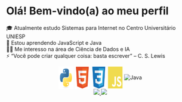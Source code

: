 # Olá! Bem-vindo(a) ao meu perfil

🎓 Atualmente estudo Sistemas para Internet no Centro Universitário UNIESP                      
🌱 Estou aprendendo JavaScript e Java                            
👩‍💻 Me interesso na área de Ciência de Dados e IA                        
⚡ “Você pode criar qualquer coisa: basta escrever” – C. S. Lewis


<div align="center">
  <img align="center" alt="Python" height="60" width="40" src="https://raw.githubusercontent.com/devicons/devicon/master/icons/python/python-original.svg">
  <img align="center" alt="HTML" height="60" width="40" src="https://raw.githubusercontent.com/devicons/devicon/master/icons/html5/html5-original.svg">
  <img align="center" alt="CSS" height="60" width="40" src="https://raw.githubusercontent.com/devicons/devicon/master/icons/css3/css3-original.svg">
  <img align="center" alt="Js" height="60" width="40" src="https://raw.githubusercontent.com/devicons/devicon/master/icons/javascript/javascript-plain.svg">
  <img align="center" alt="Java" height=60" width="40" src="https://cdn.jsdelivr.net/gh/devicons/devicon/icons/java/java-original.svg"> 
</div>
 
  
<div align="center">
  <a href="https://github.com/isthefani">
  <img height="160em" src="https://github-readme-stats.vercel.app/api?username=isthefani&show_icons=true&theme=nord&include_all_commits=true&count_private=true"/>
  <img height="160em" src="https://github-readme-stats.vercel.app/api/top-langs/?username=isthefani&layout=compact&langs_count=7&theme=nord"/>
</div>

  ##
